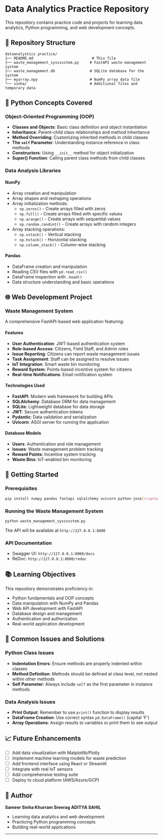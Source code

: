 # Data Analytics Practice Repository

This repository contains practice code and projects for learning data analytics, Python programming, and web development concepts.

## 📁 Repository Structure

```
dataanalystics practice/
├── README.md                           # This file
├── waste_management_syssssstem.py     # FastAPI waste management system
├── waste_management.db                # SQLite database for the system
├── myarray.npy                        # NumPy array data file
└── sinha/                             # Additional files and temporary data
```

## 🐍 Python Concepts Covered

### Object-Oriented Programming (OOP)
- **Classes and Objects**: Basic class definition and object instantiation
- **Inheritance**: Parent-child class relationships and method inheritance
- **Method Overriding**: Customizing inherited methods in child classes
- **The `self` Parameter**: Understanding instance reference in class methods
- **Constructors**: Using `__init__` method for object initialization
- **Super() Function**: Calling parent class methods from child classes

### Data Analysis Libraries

#### NumPy
- Array creation and manipulation
- Array shapes and reshaping operations
- Array initialization methods:
  - `np.zeros()` - Create arrays filled with zeros
  - `np.full()` - Create arrays filled with specific values
  - `np.arange()` - Create arrays with sequential values
  - `np.random.randint()` - Create arrays with random integers
- Array stacking operations:
  - `np.vstack()` - Vertical stacking
  - `np.hstack()` - Horizontal stacking
  - `np.column_stack()` - Column-wise stacking

#### Pandas
- DataFrame creation and manipulation
- Reading CSV files with `pd.read_csv()`
- DataFrame inspection with `.head()`
- Data structure understanding and basic operations

## 🌐 Web Development Project

### Waste Management System
A comprehensive FastAPI-based web application featuring:

#### Features
- **User Authentication**: JWT-based authentication system
- **Role-based Access**: Citizens, Field Staff, and Admin roles
- **Issue Reporting**: Citizens can report waste management issues
- **Task Assignment**: Staff can be assigned to resolve issues
- **IoT Integration**: Smart waste bin monitoring
- **Reward System**: Points-based incentive system for citizens
- **Real-time Notifications**: Email notification system

#### Technologies Used
- **FastAPI**: Modern web framework for building APIs
- **SQLAlchemy**: Database ORM for data management
- **SQLite**: Lightweight database for data storage
- **JWT**: Secure authentication tokens
- **Pydantic**: Data validation and serialization
- **Uvicorn**: ASGI server for running the application

#### Database Models
- **Users**: Authentication and role management
- **Issues**: Waste management problem tracking
- **Reward Points**: Incentive system tracking
- **Waste Bins**: IoT-enabled bin monitoring

## 🚀 Getting Started

### Prerequisites
```bash
pip install numpy pandas fastapi sqlalchemy uvicorn python-jose[cryptography] passlib[bcrypt]
```

### Running the Waste Management System
```bash
python waste_management_syssssstem.py
```
The API will be available at `http://127.0.0.1:8000`

### API Documentation
- Swagger UI: `http://127.0.0.1:8000/docs`
- ReDoc: `http://127.0.0.1:8000/redoc`

## 📚 Learning Objectives

This repository demonstrates proficiency in:
- Python fundamentals and OOP concepts
- Data manipulation with NumPy and Pandas
- Web API development with FastAPI
- Database design and management
- Authentication and authorization
- Real-world application development

## 🔧 Common Issues and Solutions

### Python Class Issues
- **Indentation Errors**: Ensure methods are properly indented within classes
- **Method Definition**: Methods should be defined at class level, not nested within other methods
- **Self Parameter**: Always include `self` as the first parameter in instance methods

### Data Analysis Issues
- **Print Output**: Remember to use `print()` function to display results
- **DataFrame Creation**: Use correct syntax `pd.DataFrame()` (capital 'F')
- **Array Operations**: Assign results to variables or print them to see output

## 📈 Future Enhancements

- [ ] Add data visualization with Matplotlib/Plotly
- [ ] Implement machine learning models for waste prediction
- [ ] Add frontend interface using React or Streamlit
- [ ] Integrate with real IoT sensors
- [ ] Add comprehensive testing suite
- [ ] Deploy to cloud platform (AWS/Azure/GCP)

## 👤 Author

**Sameer Sinha Khurram Sreerag ADITYA SAHIL**
- Learning data analytics and web development
- Practicing Python programming concepts
- Building real-world applications

-------------------------------------------------------------------------------------------------------------------
